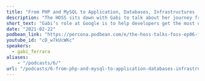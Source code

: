 ```yaml
---
title: "From PHP and MySQL to Application, Databases, Infrastructures - Percona Podcast 06"
description: "The HOSS sits down with Gabi to talk about her journey from Brazil to the US, how she broke into the tech space, and how she ended up at Google."
short_text: "Gabi’s role at Google is to help developers get the most out of their applications, their databases, and their infrastructures. She has been a long time community member helping people in the PHP and MySQL community for years. The HOSS sits down with Gabi to talk about her journey from Brazil to the US, how she broke into the tech space, and how she ended up at Google."
date: "2021-02-22"
podbean_link: "https://percona.podbean.com/e/the-hoss-talks-foss-ep06-featuring-gabi-ferrara-dev-advocate-at-google-and-talk-about-open-source-databases-php-and-more/"
youtube_id: "cD_w7kUcWKc"
speakers:
  - gabi_ferrara
aliases:
    - "/podcasts/6/"
url: "/podcasts/6-from-php-and-mysql-to-application-databases-infrastructures"
---
```


